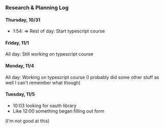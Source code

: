 ### Research & Planning Log
#### Thursday, 10/31
* 1:54: => Rest of day: Start typescript course

#### Friday, 11/1
All day: Still working on typescript course

#### Monday, 11/4
All day: Working on typescript course (I probably did some other stuff as well I can't remember what though)

#### Tuesday, 11/5
* 10:03 looking for oauth library
* Like 12:00 something began filling out form

(I'm not good at this)